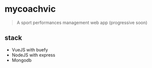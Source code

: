 # mycoachvic
> A sport performances management web app (progressive soon)

## stack
- VueJS with buefy
- NodeJS with express
- Mongodb
